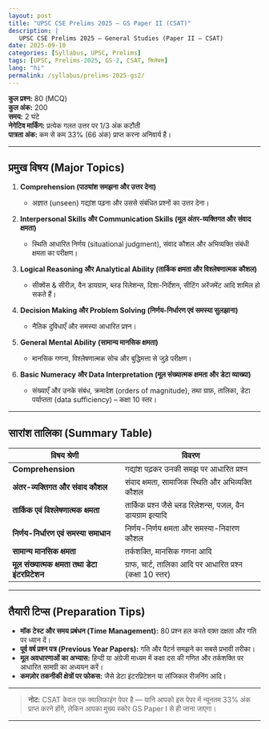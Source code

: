 ```yaml
---
layout: post
title: "UPSC CSE Prelims 2025 — GS Paper II (CSAT)"
description: |
   UPSC CSE Prelims 2025 — General Studies (Paper II – CSAT)
date: 2025-09-10
categories: [Syllabus, UPSC, Prelims]
tags: [UPSC, Prelims-2025, GS-2, CSAT, सिलेबस]
lang: "hi"
permalink: /syllabus/prelims-2025-gs2/
---
```


**कुल प्रश्न:** 80 (MCQ)  
**कुल अंक:** 200  
**समय:** 2 घंटे  
**नेगेटिव मार्किंग:** प्रत्येक गलत उत्तर पर 1/3 अंक कटौती  
**पात्रता अंक:** कम से कम 33% (66 अंक) प्राप्त करना अनिवार्य है।  

---

##  प्रमुख विषय (Major Topics)

1. **Comprehension (पाठ्यांश समझना और उत्तर देना)**  
   - अज्ञात (unseen) गद्यांश पढ़ना और उससे संबंधित प्रश्नों का उत्तर देना।  

  
2. **Interpersonal Skills और Communication Skills (मूल अंतर-व्यक्तिगत और संवाद क्षमता)**  
   - स्थिति आधारित निर्णय (situational judgment), संवाद कौशल और अभिव्यक्ति संबंधी क्षमता का परीक्षण।    


3. **Logical Reasoning और Analytical Ability (तार्किक क्षमता और विश्लेषणात्मक कौशल)**  
   - सीक्वेंस & सीरीज़, वैन डायग्राम, ब्लड रिलेशन्स, दिशा-निर्देशन, सीटिंग अरेंजमेंट आदि शामिल हो सकते हैं।  


4. **Decision Making और Problem Solving (निर्णय-निर्धारण एवं समस्या सुलझाना)**  
   - नैतिक दुविधाएँ और समस्या आधारित प्रश्न।  


5. **General Mental Ability (सामान्य मानसिक क्षमता)**  
   - मानसिक गणना, विश्लेषणात्मक सोच और बुद्धिमत्ता से जुड़े परीक्षण।  


6. **Basic Numeracy और Data Interpretation (मूल संख्यात्मक क्षमता और डेटा व्याख्या)**  
   - संख्याएँ और उनके संबंध, क्रमादेश (orders of magnitude), तथा ग्राफ़, तालिका, डेटा पर्याप्तता (data sufficiency) – कक्षा 10 स्तर।  


---

##  सारांश तालिका (Summary Table)

| विषय श्रेणी                             | विवरण                                                                 |
|----------------------------------------|------------------------------------------------------------------------|
| **Comprehension**                      | गद्यांश पढ़कर उनकी समझ पर आधारित प्रश्न                             |
| **अंतर-व्यक्तिगत और संवाद कौशल**      | संवाद क्षमता, सामाजिक स्थिति और अभिव्यक्ति कौशल                    |
| **तार्किक एवं विश्लेषणात्मक क्षमता**    | तार्किक प्रश्न जैसे ब्लड रिलेशन्स, पजल, वैन डायग्राम इत्यादि         |
| **निर्णय-निर्धारण एवं समस्या समाधान**   | निर्णय-निर्णय क्षमता और समस्या-निवारण कौशल                          |
| **सामान्य मानसिक क्षमता**              | तर्कशक्ति, मानसिक गणना आदि                                            |
| **मूल संख्यात्मक क्षमता तथा डेटा इंटरप्रिटेशन** | ग्राफ, चार्ट, तालिका आदि पर आधारित प्रश्न (कक्षा 10 स्तर)             |

---

##  तैयारी टिप्स (Preparation Tips)

- **मॉक टेस्ट और समय प्रबंधन (Time Management):** 80 प्रश्न हल करते वक़्त दक्षता और गति पर ध्यान दें।
- **पूर्व वर्ष प्रश्न पत्र (Previous Year Papers):** गति और पैटर्न समझने का सबसे प्रभावी तरीका।
- **मूल अवधारणाओं का अभ्यास:** हिन्दी या अंग्रेजी माध्यम में कक्षा दस की गणित और तर्कशक्ति पर आधारित सामग्री का अध्ययन करें।
- **कमज़ोर तकनीकी क्षेत्रों पर फोकस:** जैसे डेटा इंटरप्रिटेशन या लॉजिकल रीजनिंग आदि।

---

> **नोट:** CSAT केवल एक क्वालिफ़ाइंग पेपर है — यानि आपको इस पेपर में न्यूनतम 33% अंक प्राप्त करने होंगे, लेकिन आपका मुख्य स्कोर GS Paper I से ही जाना जाएगा।  

---
